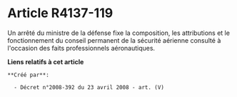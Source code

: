 # Article R4137-119

Un arrêté du ministre de la défense fixe la composition, les attributions et le fonctionnement du conseil permanent de la
sécurité aérienne consulté à l'occasion des faits professionnels aéronautiques.

**Liens relatifs à cet article**

	**Créé par**:

	  - Décret n°2008-392 du 23 avril 2008 - art. (V)
